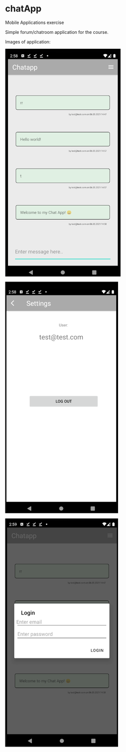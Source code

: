 # chatApp
Mobile Applications exercise

Simple forum/chatroom application for the course.

Images of application: 

![alt text](https://github.com/Alex-Vel/chatApp/blob/master/chatappdemo.PNG?raw=true)

![alt text](https://github.com/Alex-Vel/chatApp/blob/master/chatappdemo2.PNG?raw=true)

![alt text](https://github.com/Alex-Vel/chatApp/blob/master/chatappdemo3.PNG?raw=true)

